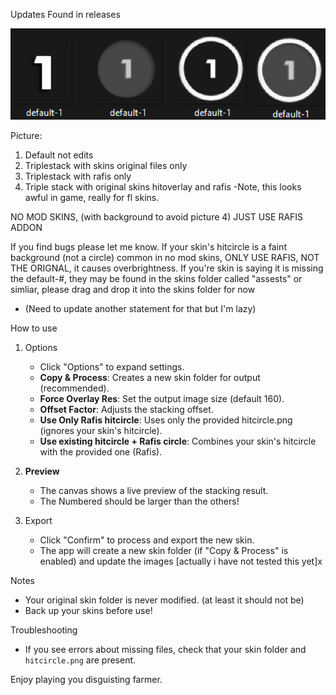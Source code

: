 Updates Found in releases

![Triplestackui](Example.png)

Picture:
   1. Default not edits
   2. Triplestack with skins original files only
   3. Triplestack with rafis only
   4. Triple stack with original skins hitoverlay and rafis
         -Note, this looks awful in game, really for fl skins.
      
NO MOD SKINS, (with background to avoid picture 4)
JUST USE RAFIS ADDON
   

If you find bugs please let me know.
If your skin's hitcircle is a faint background (not a circle) common in no mod skins, ONLY USE RAFIS, NOT THE ORIGNAL, it causes overbrightness.
If you're skin is saying it is missing the default-#, they may be found in the skins folder called "assests" or simliar, please drag and drop it into the skins  folder for now
   - (Need to update another statement for that but I'm lazy)

How to use

1. Options
   - Click "Options" to expand settings.
   - **Copy & Process**: Creates a new skin folder for output (recommended).
   - **Force Overlay Res**: Set the output image size (default 160).
   - **Offset Factor**: Adjusts the stacking offset.
   - **Use Only Rafis hitcircle**: Uses only the provided hitcircle.png (ignores your skin's hitcircle).
   - **Use existing hitcircle + Rafis circle**: Combines your skin's hitcircle with the provided one (Rafis).

2. **Preview**
   - The canvas shows a live preview of the stacking result.
   - The Numbered should be larger than the others!

3. Export
   - Click "Confirm" to process and export the new skin.
   - The app will create a new skin folder (if "Copy & Process" is enabled) and update the images [actually i have not tested this yet]x

Notes
- Your original skin folder is never modified. (at least it should not be)
- Back up your skins before use!

Troubleshooting
- If you see errors about missing files, check that your skin folder and `hitcircle.png` are present.

Enjoy playing you disguisting farmer.
